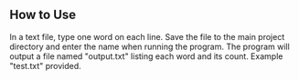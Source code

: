## How to Use
In a text file, type one word on each line. Save the file to the main project directory and enter the name when running the program.
The program will output a file named "output.txt" listing each word and its count. Example "test.txt" provided.
